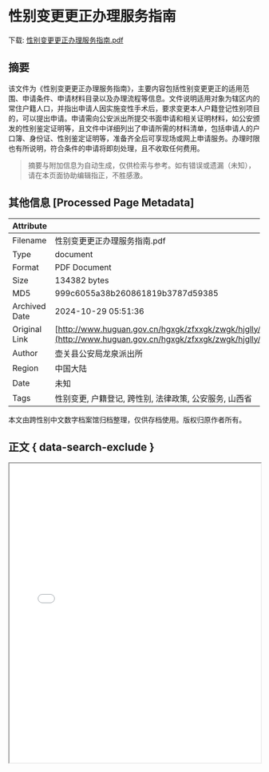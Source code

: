 # 性别变更更正办理服务指南

<!-- tcd_download_link -->
下载: <a href="../性别变更更正办理服务指南.pdf" download>性别变更更正办理服务指南.pdf</a>
<!-- tcd_download_link_end -->

## 摘要

<!-- tcd_abstract -->
该文件为《性别变更更正办理服务指南》，主要内容包括性别变更更正的适用范围、申请条件、申请材料目录以及办理流程等信息。文件说明适用对象为辖区内的常住户籍人口，并指出申请人因实施变性手术后，要求变更本人户籍登记性别项目的，可以提出申请。申请需向公安派出所提交书面申请和相关证明材料，如公安颁发的性别鉴定证明等，且文件中详细列出了申请所需的材料清单，包括申请人的户口簿、身份证、性别鉴定证明等，准备齐全后可享现场或网上申请服务。办理时限也有所说明，符合条件的申请将即刻处理，且不收取任何费用。

<!-- tcd_abstract_end -->

> 摘要与附加信息为自动生成，仅供检索与参考。如有错误或遗漏（未知），请在本页面协助编辑指正，不胜感激。

## 其他信息 [Processed Page Metadata]

| Attribute       | Value                                  |
|-----------------|----------------------------------------|
| Filename        | 性别变更更正办理服务指南.pdf                             |
| Type            | document                                 |
| Format          | PDF Document                               |
| Size            | 134382 bytes                           |
| MD5             | 999c6055a38b260861819b3787d59385                                  |
| Archived Date   | 2024-10-29 05:51:36                             |
| Original Link   | [http://www.huguan.gov.cn/hgxgk/zfxxgk/zwgk/hjglly/zdjsxmlygknr/gxzhjglnr/lqz/202012/P020220815575849147443.pdf](http://www.huguan.gov.cn/hgxgk/zfxxgk/zwgk/hjglly/zdjsxmlygknr/gxzhjglnr/lqz/202012/P020220815575849147443.pdf)                         |
| Author          | 壶关县公安局龙泉派出所                               |
| Region          | 中国大陆                               |
| Date            | 未知                                 |
| Tags            | 性别变更, 户籍登记, 跨性别, 法律政策, 公安服务, 山西省                                 |

本文由跨性别中文数字档案馆归档整理，仅供存档使用。版权归原作者所有。


## 正文 { data-search-exclude }

<!-- tcd_main_text -->
<iframe src="../性别变更更正办理服务指南.pdf" width="100%" height="600px">
    <p>无法显示PDF，请下载查看。</p>
</iframe>
<!-- tcd_main_text_end -->

